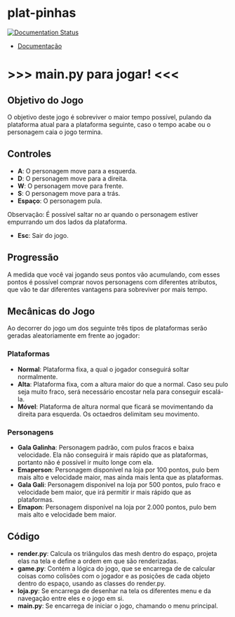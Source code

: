 # plat-pinhas

[![Documentation Status](https://readthedocs.org/projects/plat-pinhas/badge/?version=latest)](https://plat-pinhas.readthedocs.io/en/latest/?badge=latest)

* [Documentação](http://plat-pinhas.readthedocs.io/)

# >>> main.py para jogar! <<<

## Objetivo do Jogo
O objetivo deste jogo é sobreviver o maior tempo possível, pulando da plataforma atual para a plataforma seguinte, caso o tempo acabe ou o personagem caia o jogo termina.
## Controles
- **A**: O personagem move para a esquerda.
- **D**: O personagem move para a direita.
- **W**: O personagem move para frente.
- **S**: O personagem move para a trás.
- **Espaço**: O personagem pula.

Observação: É possível saltar no ar quando o personagem estiver empurrando um dos lados da plataforma.
- **Esc**: Sair do jogo.

## Progressão
A medida que você vai jogando seus pontos vão acumulando, com esses pontos é possível comprar novos personagens com diferentes atributos, que vão te dar diferentes vantagens para sobreviver por mais tempo.

## Mecânicas do Jogo
Ao decorrer do jogo um dos seguinte três tipos de plataformas serão geradas aleatoriamente em frente ao jogador:
### Plataformas
- **Normal**: Plataforma fixa, a qual o jogador conseguirá soltar normalmente.
- **Alta**: Plataforma fixa, com a altura maior do que a normal. Caso seu pulo seja muito fraco, será necessário encostar nela para conseguir escalá-la.
- **Móvel**: Plataforma de altura normal que ficará se movimentando da direita para esquerda. Os octaedros delimitam seu movimento.
### Personagens
- **Gala Galinha**: Personagem padrão, com pulos fracos e baixa velocidade. Ela não conseguirá ir mais rápido que as plataformas, portanto não é possível ir muito longe com ela.
- **Emaperson**: Personagem disponível na loja por 100 pontos, pulo bem mais alto e velocidade maior, mas ainda mais lenta que as plataformas. 
- **Gala Gali**: Personagem disponível na loja por 500 pontos, pulo fraco e velocidade bem maior, que irá permitir ir mais rápido que as plataformas.
- **Emapon**: Personagem disponível na loja por 2.000 pontos, pulo bem mais alto e velocidade bem maior.

## Código
- **render.py**: Calcula os triângulos das mesh dentro do espaço, projeta elas na tela e define a ordem em que são renderizadas.
- **game.py**: Contém a lógica do jogo, que se encarrega de de calcular coisas como colisões com o jogador e as posições de cada objeto dentro do espaço, usando as classes do render.py.
- **loja.py**: Se encarrega de desenhar na tela os diferentes menu e da navegação entre eles e o jogo em si.
- **main.py**: Se encarrega de iniciar o jogo, chamando o menu principal.
